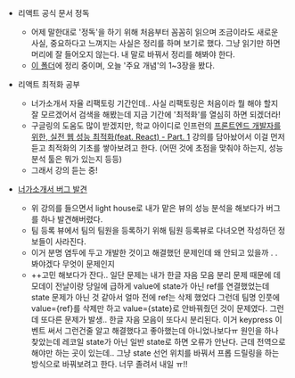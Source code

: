 - 리액트 공식 문서 정독
  - 어제 말한대로 '정독'을 하기 위해 처음부터 꼼꼼히 읽으며 조금이라도 새로운 사실, 중요하다고 느껴지는 사실은 정리를 하며 보기로 했다. 그냥 읽기만 하면 머리에 잘 들어오지 않는다. 내 말로 바꿔서 정리를 해봐야 한다.
  - [이 폴더](https://github.com/NamJwong/TIL/tree/main/React/%EA%B3%B5%EC%8B%9D%20%EB%AC%B8%EC%84%9C%20%EC%A0%95%EB%8F%85%ED%95%98%EA%B8%B0)에 정리 중이며, 오늘 '주요 개념'의 1~3장을 봤다.

- 리액트 최적화 공부
  - 너가소개서 자율 리팩토링 기간인데.. 사실 리팩토링은 처음이라 뭘 해야 할지 잘 모르겠어서 검색을 해봤는데 지금 기간에 '최적화'를 열심히 하면 되겠더라!
  - 구글링의 도움도 많이 받겠지만, 학교 아이디로 인프런의 [프론트엔드 개발자를 위한, 실전 웹 성능 최적화(feat. React) - Part. 1](https://www.inflearn.com/course/%EC%9B%B9-%EC%84%B1%EB%8A%A5-%EC%B5%9C%EC%A0%81%ED%99%94-%EB%A6%AC%EC%95%A1%ED%8A%B8-1) 강의를 담아놨어서 이걸 먼저 듣고 최적화의 기초를 쌓아보려고 한다. (어떤 것에 초점을 맞춰야 하는지, 성능 분석 툴은 뭐가 있는지 등등)
  - 그래서 강의 듣는 중!


- [너가소개서 버그 발견](https://github.com/Neogasogaeseo/Naega-Web/issues/194)
  - 위 강의를 들으면서 light house로 내가 맡은 뷰의 성능 분석을 해보다가 버그를 하나 발견해버렸다.
  - 팀 등록 뷰에서 팀의 팀원을 등록하기 위해 팀원 등록뷰로 다녀오면 작성하던 정보들이 사라진다.
  - 이거 분명 염두에 두고 개발한 것이고 해결했던 문제인데 왜 안되고 있을까 . . 봐야겠다 무엇이 문제인지
  - ++고민 해보다가 잔다.. 일단 문제는 내가 한글 자음 모음 분리 문제 때문에 데모데이 전날이랑 당일에 급하게 value에 state가 아닌 ref를 연결했었는데 state 문제가 아닌 것 같아서 얼마 전에 ref는 삭제 했었다 그런데 팀명 인풋에 value={ref}를 삭제만 하고 value={state}로 안바꿔줬던 것이 문제였다. 그런데 또다른 문제가 발생.. 한글 자음 모음이 또다시 분리된다. 이거 keypress 이벤트 써서 그런건줄 알고 해결했다고 좋아했는데 아니었나보다ㅠ 원인을 하나 찾았는데 레코일 state가 아닌 일반 state로 하면 오류가 안난다. 근데 전역으로 해야만 하는 곳이 있는데.. 그냥 state 선언 위치를 바꿔서 프롭 드릴링을 하는 방식으로 바꿔보려고 한다. 너무 졸려서 내일 ㅠ!!
